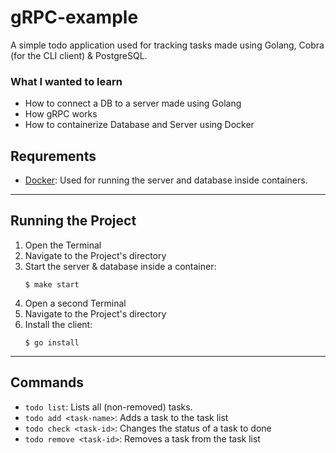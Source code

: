 # gRPC-example

A simple todo application used for tracking tasks made using Golang, Cobra (for the CLI client) & PostgreSQL.

### What I wanted to learn

- How to connect a DB to a server made using Golang
- How gRPC works
- How to containerize Database and Server using Docker

## Requrements

- [Docker](https://docs.docker.com/): Used for running the server and database inside containers.

---

## Running the Project

1. Open the Terminal
2. Navigate to the Project's directory
3. Start the server & database inside a container:
   ```console
   $ make start
   ```
4. Open a second Terminal
5. Navigate to the Project's directory
6. Install the client:
   ```console
   $ go install
   ```

---

## Commands

- `todo list`: Lists all (non-removed) tasks.
- `todo add <task-name>`: Adds a task to the task list
- `todo check <task-id>`: Changes the status of a task to done
- `todo remove <task-id>`: Removes a task from the task list
